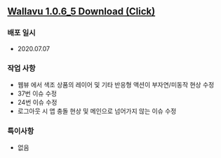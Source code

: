 ## [Wallavu 1.0.6_5 Download (Click) ](https://dl.dropbox.com/s/6jr3z6z5eokhsam/wallavu_debug_1.0.6_5.apk) 


### 배포 일시
- 2020.07.07

### 작업 사항
- 웹뷰 에서 색조 상품의 레이어 및 기타 반응형 액션이 부자연/미동작 현상 수정
- 37번 이슈 수정
- 24번 이슈 수정
- 로그아웃 시 앱 충돌 현상 및 메인으로 넘어가지 않는 이슈 수정


### 특이사항
- 없음 

